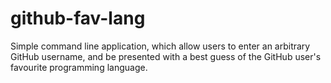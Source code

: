# github-fav-lang

Simple command line application, which allow users to enter an arbitrary GitHub username, and be presented with a best guess of the GitHub user's favourite programming language.
